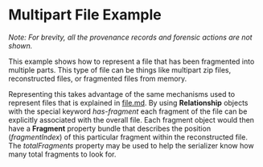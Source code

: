 # Multipart File Example

*Note: For brevity, all the provenance records and forensic actions are not shown.*

This example shows how to represent a file that has been fragmented into multiple parts.
This type of file can be things like multipart zip files, reconstructed files, or fragmented
files from memory.

Representing this takes advantage of the same mechanisms used to represent files
that is explained in [file.md](file.md). By using **Relationship** objects with the special keyword *has-fragment*
each fragment of the file can be explicitly associated with the overall file. Each fragment object would then have a **Fragment** property bundle 
that describes the position (*fragmentIndex*) of this particular fragment within the reconstructed file. 
The *totalFragments* property may be used to help the serializer know how many total fragments to look for.

